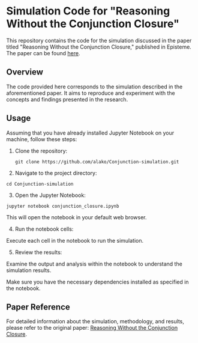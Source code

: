 # Simulation Code for "Reasoning Without the Conjunction Closure"

This repository contains the code for the simulation discussed in the paper titled "Reasoning Without the Conjunction Closure," published in Episteme. The paper can be found [here](https://www.cambridge.org/core/journals/episteme/article/reasoning-without-the-conjunction-closure/689B5C92CDA8E50175C0F1C6934EC831).

## Overview

The code provided here corresponds to the simulation described in the aforementioned paper. It aims to reproduce and experiment with the concepts and findings presented in the research.


## Usage
Assuming that you have already installed Jupyter Notebook on your machine, follow these steps:

1. Clone the repository:
    
   ```
   git clone https://github.com/alako/Conjunction-simulation.git
   ```
   
2. Navigate to the project directory:

  ```
  cd Conjunction-simulation
  ```

3. Open the Jupyter Notebook:

  ```
  jupyter notebook conjunction_closure.ipynb
  ```
  This will open the notebook in your default web browser.

  
4. Run the notebook cells:

  Execute each cell in the notebook to run the simulation.


5. Review the results:

  Examine the output and analysis within the notebook to understand the simulation results.
  
  Make sure you have the necessary dependencies installed as specified in the notebook.
   

## Paper Reference
For detailed information about the simulation, methodology, and results, please refer to the original paper: [Reasoning Without the Conjunction Closure](https://www.cambridge.org/core/journals/episteme/article/reasoning-without-the-conjunction-closure/689B5C92CDA8E50175C0F1C6934EC831).
